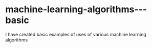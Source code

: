 # machine-learning-algorithms---basic
I have created basic examples of uses of various machine learning algorithms
